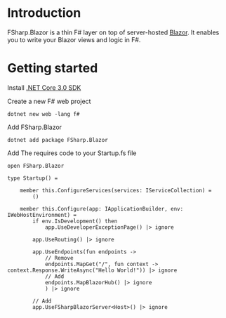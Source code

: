 # Introduction
FSharp.Blazor is a thin F# layer on top of server-hosted [Blazor](https://dotnet.microsoft.com/apps/aspnet/web-apps/blazor). It enables you to write your Blazor views and logic in F#. 

# Getting started
Install [.NET Core 3.0 SDK](https://dotnet.microsoft.com/download)

Create a new F# web project
```
dotnet new web -lang f#
```

Add FSharp.Blazor
```
dotnet add package FSharp.Blazor
```

Add The requires code to your Startup.fs file
```
open FSharp.Blazor

type Startup() =

    member this.ConfigureServices(services: IServiceCollection) =
        ()

    member this.Configure(app: IApplicationBuilder, env: IWebHostEnvironment) =
        if env.IsDevelopment() then
            app.UseDeveloperExceptionPage() |> ignore

        app.UseRouting() |> ignore

        app.UseEndpoints(fun endpoints ->
            // Remove
            endpoints.MapGet("/", fun context -> context.Response.WriteAsync("Hello World!")) |> ignore
            // Add
            endpoints.MapBlazorHub() |> ignore
            ) |> ignore

        // Add
        app.UseFSharpBlazorServer<Host>() |> ignore
```